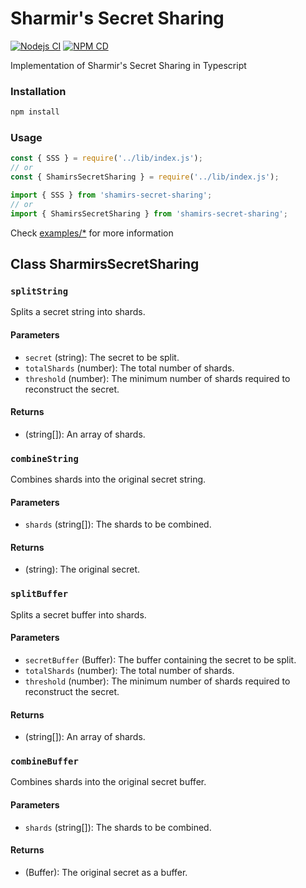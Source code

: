 # Sharmir's Secret Sharing 
[![Nodejs CI](https://github.com/Timesule/shamirs-secret-sharing/actions/workflows/nodejs-ci.yml/badge.svg)](https://github.com/Timesule/shamirs-secret-sharing/actions/workflows/nodejs-ci.yml)
[![NPM CD](https://github.com/Timesule/shamirs-secret-sharing/actions/workflows/npm-cd.yml/badge.svg)](https://github.com/Timesule/shamirs-secret-sharing/actions/workflows/npm-cd.yml)

Implementation of Sharmir's Secret Sharing in Typescript

### Installation

```bash
npm install
```

### Usage

```javascript
const { SSS } = require('../lib/index.js');
// or
const { ShamirsSecretSharing } = require('../lib/index.js');
```

```typescript
import { SSS } from 'shamirs-secret-sharing';
// or
import { ShamirsSecretSharing } from 'shamirs-secret-sharing';
```

Check [examples/\*](./examples/) for more information

## Class SharmirsSecretSharing

### `splitString`

Splits a secret string into shards.

#### Parameters

- `secret` (string): The secret to be split.
- `totalShards` (number): The total number of shards.
- `threshold` (number): The minimum number of shards required to reconstruct the secret.

#### Returns

- (string[]): An array of shards.

### `combineString`

Combines shards into the original secret string.

#### Parameters

- `shards` (string[]): The shards to be combined.

#### Returns

- (string): The original secret.

### `splitBuffer`

Splits a secret buffer into shards.

#### Parameters

- `secretBuffer` (Buffer): The buffer containing the secret to be split.
- `totalShards` (number): The total number of shards.
- `threshold` (number): The minimum number of shards required to reconstruct the secret.

#### Returns

- (string[]): An array of shards.

### `combineBuffer`

Combines shards into the original secret buffer.

#### Parameters

- `shards` (string[]): The shards to be combined.

#### Returns

- (Buffer): The original secret as a buffer.
